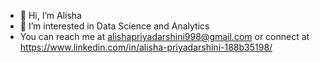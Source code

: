 - 👋 Hi, I’m Alisha
- 👀 I’m interested in Data Science and Analytics
- You can reach me at alishapriyadarshini998@gmail.com or connect at https://www.linkedin.com/in/alisha-priyadarshini-188b35198/
